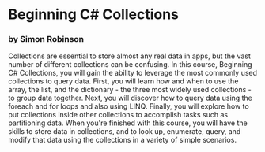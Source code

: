 # Beginning C# Collections
### by Simon Robinson

Collections are essential to store almost any real data in apps, but the vast number of different collections can be confusing. In this course, Beginning C# Collections, you will gain the ability to leverage the most commonly used collections to query data. First, you will learn how and when to use the array, the list, and the dictionary - the three most widely used collections - to group data together. Next, you will discover how to query data using the foreach and for loops and also using LINQ. Finally, you will explore how to put collections inside other collections to accomplish tasks such as partitioning data. When you're finished with this course, you will have the skills to store data in collections, and to look up, enumerate, query, and modify that data using the collections in a variety of simple scenarios.
